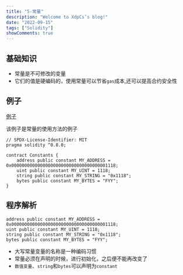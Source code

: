 ```yaml
---
title: "5-常量"
description: "Welcome to XdpCs’s blog!"
date: "2022-09-15"
tags: ["Solidity"]
showComments: true
---
```


## 基础知识

* 常量是不可修改的变量
* 它们的值是硬编码的，使用常量可以节省`gas`成本,还可以提高合约安全性

## 例子

[例子](https://github.com/XdpCs/Solidity-Learning/blob/master/contracts/Constants/Constants.sol)

该例子是常量的使用方法的例子

```solidity
// SPDX-License-Identifier: MIT
pragma solidity ^0.8.0;

contract Constants {
    address public constant MY_ADDRESS = 0x0000000000000000000000000000000000001118;
    uint public constant MY_UINT = 1118;
    string public constant MY_STRING = "0x1118";
    bytes public constant MY_BYTES = "FYY";
}
```

## 程序解析

```solidity
address public constant MY_ADDRESS = 0x0000000000000000000000000000000000001118;
uint public constant MY_UINT = 1118;
string public constant MY_STRING = "0x1118";
bytes public constant MY_BYTES = "FYY";
```

* 大写常量变量的名称是一种编码习惯
* 常量必须在声明的时候，进行初始化，之后便不能再改变了
* `数值变量`、`string`和`bytes`可以声明为`constant`
